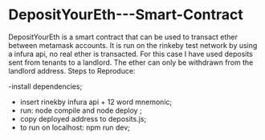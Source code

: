 # DepositYourEth---Smart-Contract
DepositYourEth is a smart contract that can be used to transact ether between metamask accounts. It is run on the rinkeby test network by using a infura api, no real ether is transacted.
For this case I have used deposits sent from tenants to a landlord. The ether can only be withdrawn from the landlord address.
Steps to Reproduce:

-install dependencies;
- insert rinekby infura api + 12 word mnemonic;
- run: node compile and node deploy ;
- copy deployed address to deposits.js;
- to run on localhost: npm run dev;
